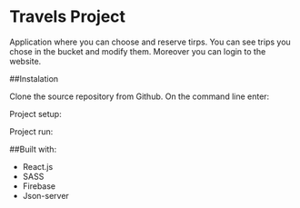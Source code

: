 # Travels Project
Application where you can choose and reserve tirps. You can see trips you chose in the bucket and modify them. Moreover you can login to the website. 


##Instalation 

Clone the source repository from Github. On the command line enter:

Project setup:

Project run:

##Built with:
* React.js
* SASS
* Firebase
* Json-server
